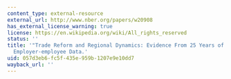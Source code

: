 ```yaml
---
content_type: external-resource
external_url: http://www.nber.org/papers/w20908
has_external_license_warning: true
license: https://en.wikipedia.org/wiki/All_rights_reserved
status: ''
title: '"Trade Reform and Regional Dynamics: Evidence From 25 Years of Brazilian Matched
  Employer-employee Data.'
uid: 057d3eb6-fc5f-435e-959b-1207e9e10dd7
wayback_url: ''
---
```


